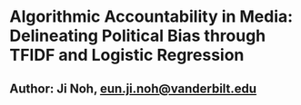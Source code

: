 # Algorithmic Accountability in Media: Delineating Political Bias through TFIDF and Logistic Regression

## Author: Ji Noh, eun.ji.noh@vanderbilt.edu
